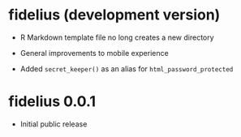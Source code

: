 # fidelius (development version)

* R Markdown template file no long creates a new directory

* General improvements to mobile experience

* Added `secret_keeper()` as an alias for `html_password_protected`

# fidelius 0.0.1

* Initial public release
